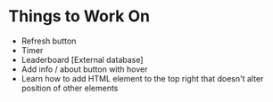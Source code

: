 # Things to Work On
- Refresh button
- Timer
- Leaderboard [External database]
- Add info / about button with hover
- Learn how to add HTML element to the top right that doesn't alter position of other elements
